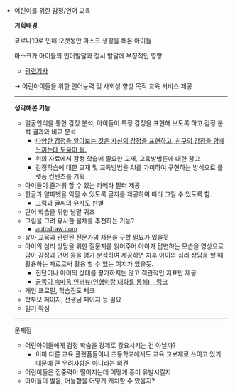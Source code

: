 - 어린이를 위한 감정/언어 교육
    
    **기획배경**
    
    코로나19로 인해 오랫동안 마스크 생활을 해온 아이들
    
    마스크가 아이들의 언어발달과 정서 발달에 부정적인 영향
    
    - [관련기사](http://www.whosaeng.com/135960)
    
    → 어린아이들을 위한 언어능력 및 사회성 향상 목적 교육 서비스 제공
    
    ---
    
    **생각해본 기능**
    
    - 얼굴인식을 통한 감정 분석, 아이들이 특정 감정을 표현해 보도록 하고 감정 분석 결과와 비교 분석
        - [다양한 감정을 알아보는 것은 자신의 감정을 표현하고, 친구의 감정을 함께 느끼는데 도움이 됨.](https://steam.kofac.re.kr/?p=16477)
        - 위의 자료에서 감정 학습에 필요한 교재, 교육방법론에 대한 참고
        - 감정학습에 대한 교재 및 교육방법을 AI를 가미하여 구현하는 방식으로 플랫폼 컨텐츠를 기획
    - 아이들이 즐거워 할 수 있는  카메라 필터 제공
    - 한글과 알파벳을 익힐 수 있도록 글자를 제공하여 따라 그릴 수 있도록 함.
        - 그림과 글씨의 유사도 판별
    - 단어 학습을 위한 낱말 퀴즈
    - 그림을 그려 유사한 물체를 추천하는 기능?
        - [autodraw.com](https://www.autodraw.com/)
    - 유아 교육과 관련된 전문가의 자문을 구할 필요가 있을듯
    - 아이의 심리 상담을 위한 질문지를 읽어주어 아이가 답변하는 모습을 영상으로 담아 감정과 언어 등을 평가 분석하여 제공하면 차후 아이의 심리 상담을 할 때 활용하는 자료로써 활용 할 수 있는 여지가 있을듯.
        - 진단이나 아이의 상태를 평가하지는 않고 객관적인 지표만 제공
        - [금쪽이 속마음 인터뷰(인형이랑 대화를 통해) - 링크](https://youtu.be/Ny7wWKgLdT4)
    - 개인 프로필, 학습진도 체크
    - 학부모 페이지, 선생님 페이지 등 필요
    - 일기 작성
    
    ---
    
    문제점
    
    - 어린아이들에게 감정 학습을 강제로 강요시키는 건 아닐까?
        - 이미 다른 교육 플랫폼들이나 초등학교에서도 교육 교보재로 쓰이고 있기 때문에 큰 우려사항은 아니라는 의견
    - 어린이들은 집중력이 떨어지는데 어떻게 흥미 유발시킬지
    - 아이들의 발음, 어눌함을 어떻게 캐치할 수 있을지?